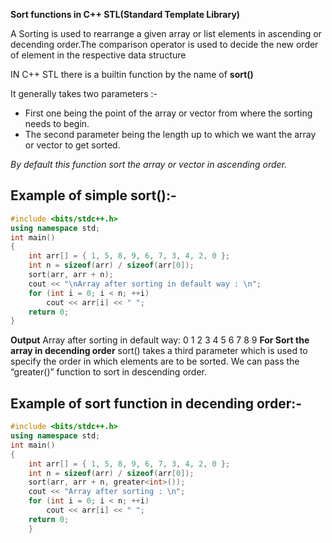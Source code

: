 **Sort functions in C++ STL(Standard Template Library)**

A Sorting is used to rearrange a given array or list elements in ascending or decending order.The comparison operator is used to decide the new order of element in the respective data structure

IN C++ STL there is a builtin function by the name of  **sort()**

It generally takes two parameters :- 

* First one being the point of the array or vector from where the sorting needs to begin.
* The second parameter being the length up to which we want the array or vector to get sorted.

*By default this function sort the array or vector in ascending order.*

## **Example of simple sort():-**
```cpp
#include <bits/stdc++.h>
using namespace std;
int main()
{
	int arr[] = { 1, 5, 8, 9, 6, 7, 3, 4, 2, 0 };
	int n = sizeof(arr) / sizeof(arr[0]);
	sort(arr, arr + n);
	cout << "\nArray after sorting in default way : \n";
	for (int i = 0; i < n; ++i)
		cout << arr[i] << " ";
	return 0;
}
```

**Output**
Array after sorting in default way: 
0 1 2 3 4 5 6 7 8 9
**For Sort the array in decending order**
sort() takes a third parameter which is used to specify the order in which elements are to be sorted. We can pass the “greater()” function to sort in descending order.
## **Example of sort function in decending order:-**

```cpp
#include <bits/stdc++.h>
using namespace std;
int main()
{
	int arr[] = { 1, 5, 8, 9, 6, 7, 3, 4, 2, 0 };
	int n = sizeof(arr) / sizeof(arr[0]);
	sort(arr, arr + n, greater<int>());
	cout << "Array after sorting : \n";
	for (int i = 0; i < n; ++i)
		cout << arr[i] << " ";
	return 0;
	}
```

